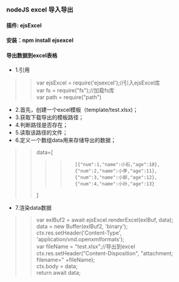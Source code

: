 ### nodeJS excel 导入导出 
#### 插件: ejsExcel
#### 安装：npm install ejsexcel

#### 导出数据到excel表格
* 1.引用
>>  var ejsExcel = require('ejsexcel');//引入ejsExcel库<br>
>>    var fs = require("fs");//加载fs库<br>
>>    var path = require("path")<br>
* 2.首先，创建一个excel模板（template/test.xlsx)；
* 3.获取下载导出的模板路径；
* 4.判断路径是否存在；
* 5.读取该路径的文件；
* 6.定义一个数组data用来存储导出的数据；
>>    data=[<br>
>>>>        [{"num":1,"name":小石,"age":10},
>>>>        {"num":2,"name":小李,"age":11},
>>>>        {"num":3,"name":小郭,"age":12},
>>>>        {"num":4,"name":小孙,"age":13}
>>    ]
* 7.渲染data数据
>>    var exlBuf2 = await ejsExcel.renderExcel(exlBuf, data);<br>
>>    data = new Buffer(exlBuf2, 'binary');<br>
>>    ctx.res.setHeader('Content-Type', 'application/vnd.openxmlformats');<br>
>>    var fileName = "test.xlsx";//导出到excel<br>
>>    ctx.res.setHeader("Content-Disposition", "attachment; filename=" +fileName);<br>
>>    ctx.body = data;<br>
>>    return await data;<br>
